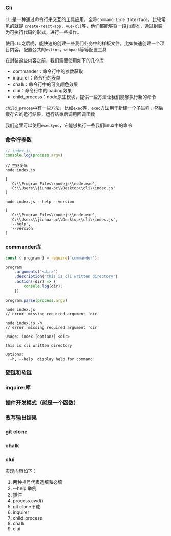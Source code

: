 ### Cli

`cli`是一种通过命令行来交互的工具应用，全称`Command Line Interface`。比较常见的就是 `create-react-app`，`vue-cli`等，他们都能够将一段`js`脚本，通过封装为可执行代码的形式，进行一些操作。

使用`cli`之后呢，能快速的创建一些我们业务中的样板文件，比如快速创建一个项目内容，配置公共的`eslint`，`webpack`等等配置工具

在封装这些内容之前，我们需要使用如下的几个库：

* commander：命令行中的参数获取
* inquirer：命令行的表单
* chalk：命令行中的可变颜色效果
* clui：命令行中的loading效果
* child_process：node原生模块，提供一些方法让我们能够执行新的命令

`child_procee`中有一些方法，比如`exec`等，`exec`方法用于新建一个子进程，然后缓存它的运行结果，运行结束后调用回调函数

我们这里可以使用`execSync`，它能够执行一些我们linux中的命令

### 命令行参数

```js
// index.js
console.log(process.argv)
```

~~~
// 空格分隔
node index.js
~~~

```
[
  'C:\\Program Files\\nodejs\\node.exe',
  'C:\\Users\\jiuhua-pc\\Desktop\\cli\\index.js'
]
```

~~~
node index.js --help --version
~~~

```
[
  'C:\\Program Files\\nodejs\\node.exe',
  'C:\\Users\\jiuhua-pc\\Desktop\\cli\\index.js',
  '--help',
  '--version'
]
```

### commander库

```js
const { program } = require('commander');

program
    .arguments('<dir>')
    .description('this is cli written directory')
    .action((dir) => {
        console.log(dir);
    })

program.parse(process.argv)
```
~~~
node index.js
// error: missing required argument 'dir'
~~~
~~~
node index.js -h
// error: missing required argument 'dir'
~~~
```
Usage: index [options] <dir>

this is cli written directory

Options:
  -h, --help  display help for command
```

### 硬链和软链

### inquirer库

### 插件开发模式（就是一个函数）

### 改写输出结果

### git clone

### chalk

### clui


实现内容如下：
1. 两种括号代表选填和必填
2. --help 举例
3. 插件
4. process.cwd()
5. git clone下载
6. inquirer
7. child_process
8. chalk
9. clui
 

